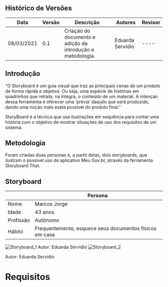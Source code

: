 ## Histórico de Versões

| Data       | Versão | Descrição                                      | Autores          | Revisor |
| ---------- | ------ | -------------------------------------------    | ---------------- | ------- |
| 08/03/2021 | 0.1    | Criação do documento e adição da introdução e metodologia.    | Eduarda Servidio | ----    |

## Introdução

"O Storyboard é um guia visual que traz as principais cenas de um produto de forma rápida e objetiva. Ou seja, uma espécie de histórias em quadrinhos que retrata, na íntegra, o conteúdo de um material. A intenção dessa ferramenta é oferecer uma ‘prévia’ daquilo que será produzido, dando uma noção mais exata possível do produto final."

StoryBoard é a técnica que usa ilustrações em sequência para contar uma história com o objetivo de mostrar situações de uso dos requisitos de um sistema.

## Metodologia

Foram criadas duas personas e, a partir delas, dois storyboards, que ilustram o possível uso do aplicativo Meu Gov.br, através da ferramenta Storyboard That.

## Storyboard

|                |   Persona    |
|----------------|   -------    |
| Nome           | Marcos Jorge | 
| Idade          | 43 anos      |
| Profissão      | Autônomo     |
| Hábito         | Frequentemente, esquece seus documentos físicos em casa     |

<img alt = "Storyboard_1" src="../Imagens_storyboard/storyboard1.jpg"/>
Autor: Eduarda Servidio

<img alt = "Storyboard_2" src="../Imagens_storyboard/"/>

Autor: Eduarda Servidio

# Requisitos


